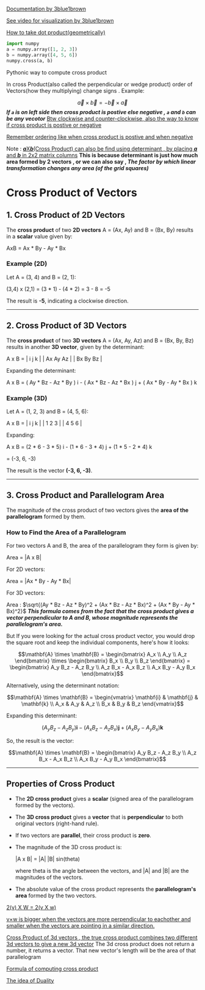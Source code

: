 [Documentation by 3blue1brown](https://www.3blue1brown.com/lessons/cross-products)

[See video for visualization by 3blue1brown](https://youtu.be/eu6i7WJeinw?si=T_etEcREf6wtHgSN)

[How to take dot product(geometrically)](https://youtu.be/eu6i7WJeinw?si=q-K6RNPXXwFZvzzl&t=40)

```python
import numpy
a = numpy.array([1, 2, 3])
b = numpy.array([4, 5, 6])
numpy.cross(a, b)
```
Pythonic way to compute cross product


In cross Product(also called the perpendicular or wedge product) order of Vectors(how they multiplying) change signs .
Example: 

$$
\overrightarrow{a} \times \overrightarrow{b} = - \overrightarrow{b} \times \overrightarrow{a}
$$
***If `a` is on left side then cross product is postive else negative , `a` and `b` can be any vecotor*** 
[Btw clockwise and counter-clockwise, also the way to know if cross product is postive or negative](https://www.3blue1brown.com/lessons/cross-products#two-dimensions)


[Remember ordering like when cross product is postive and when negative](https://youtu.be/eu6i7WJeinw?si=sPK3c7f-JxthAP-E&t=99)

Note : [***a***X***b***(Cross Product) can also be find using determinant , by placing ***a*** and ***b*** in 2x2 matrix columns](https://youtu.be/eu6i7WJeinw?si=jQt02iTQzwCA2OPJ&t=157) **This is because determinant is just how much area formed by 2 vectors , or we can also say , ***The factor by which linear transformation changes any area (of the grid squares)*****


# Cross Product of Vectors

## 1. Cross Product of 2D Vectors

The **cross product** of two **2D vectors** A = (Ax, Ay) and B = (Bx, By) results in a **scalar** value given by:

AxB = Ax * By - Ay * Bx

### Example (2D)
Let A = (3, 4) and B = (2, 1):

(3,4) x (2,1) = (3 * 1) - (4 * 2) = 3 - 8 = -5

The result is **-5**, indicating a clockwise direction.

---

## 2. Cross Product of 3D Vectors

The **cross product** of two **3D vectors** A = (Ax, Ay, Az) and B = (Bx, By, Bz) results in another **3D vector**, given by the determinant:

A x B =
|   i   j   k  |
|  Ax  Ay  Az  |
|  Bx  By  Bz  |

Expanding the determinant:

A x B =
( Ay * Bz - Az * By ) i -
( Ax * Bz - Az * Bx ) j +
( Ax * By - Ay * Bx ) k

### Example (3D)
Let A = (1, 2, 3) and B = (4, 5, 6):

A x B =
|  i   j   k  |
|  1   2   3  |
|  4   5   6  |

Expanding:

A x B = (2 * 6 - 3 * 5) i - (1 * 6 - 3 * 4) j + (1 * 5 - 2 * 4) k

= (-3, 6, -3)

The result is the vector **(-3, 6, -3)**.

---

## 3. Cross Product and Parallelogram Area

The magnitude of the cross product of two vectors gives the **area of the parallelogram** formed by them.

### How to Find the Area of a Parallelogram
For two vectors A and B, the area of the parallelogram they form is given by:

Area = |A x B|

For 2D vectors:

Area = |Ax * By - Ay * Bx|

For 3D vectors:

Area : $\sqrt{(Ay * Bz - Az * By)^2 + (Ax * Bz - Az * Bx)^2 + (Ax * By - Ay * Bx)^2}$
***This formula comes from the fact that the cross product gives a vector perpendicular to A and B, whose magnitude represents the parallelogram's area.***

But If you were looking for the actual cross product vector, you would drop the square root and keep the individual components, here's how it looks:
```math
\mathbf{A} \times \mathbf{B} =
\begin{bmatrix} A_x \\ A_y \\ A_z \end{bmatrix}
\times
\begin{bmatrix} B_x \\ B_y \\ B_z \end{bmatrix}
=
\begin{bmatrix}
A_y B_z - A_z B_y \\
A_z B_x - A_x B_z \\
A_x B_y - A_y B_x
\end{bmatrix}
```

Alternatively, using the determinant notation:

```math
\mathbf{A} \times \mathbf{B} =
\begin{vmatrix}
\mathbf{i} & \mathbf{j} & \mathbf{k} \\
A_x & A_y & A_z \\
B_x & B_y & B_z
\end{vmatrix}
```

Expanding this determinant:

```math
(A_y B_z - A_z B_y) \mathbf{i}
- (A_x B_z - A_z B_x) \mathbf{j}
+ (A_x B_y - A_y B_x) \mathbf{k}
```

So, the result is the vector:

```math
\mathbf{A} \times \mathbf{B} =
\begin{bmatrix}
A_y B_z - A_z B_y \\
A_z B_x - A_x B_z \\
A_x B_y - A_y B_x
\end{bmatrix}
```

---

## Properties of Cross Product
- The **2D cross product** gives a **scalar** (signed area of the parallelogram formed by the vectors).
- The **3D cross product** gives a **vector** that is **perpendicular** to both original vectors (right-hand rule).
- If two vectors are **parallel**, their cross product is **zero**.
- The magnitude of the 3D cross product is:

  |A x B| = |A| |B| sin(theta)
  
  where theta is the angle between the vectors, and |A| and |B| are the magnitudes of the vectors.

- The absolute value of the cross product represents the **parallelogram's area** formed by the two vectors.

[2(v) X W  = 2(v X w)](https://youtu.be/eu6i7WJeinw?si=AdToCGzU2PK6KFen&t=277)

[v×w is bigger when the vectors are more perpendicular to eachother and smaller when the vectors are pointing in a similar direction.](https://www.3blue1brown.com/lessons/cross-products#properties)

[Cross Product of 3d vectors , the true cross product combines two different 3d vectors to give a new 3d vector](https://youtu.be/eu6i7WJeinw?si=OB0oKRFyU94hAnMS&t=295)
The 3d cross product does not return a number, it returns a vector. That new vector's length will be the area of that parallelogram

[Formula of computing cross product](https://www.3blue1brown.com/lessons/cross-products#computing)

[The idea of Duality](https://youtu.be/BaM7OCEm3G0?si=aijBh9QAiR6epKFJ&t=125)